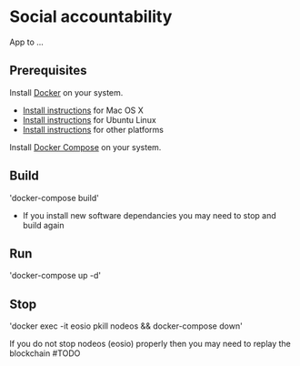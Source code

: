 # Social accountability

App to ...

## Prerequisites

Install [Docker](https://www.docker.com/) on your system.

* [Install instructions](https://docs.docker.com/installation/mac/) for Mac OS X
* [Install instructions](https://docs.docker.com/installation/ubuntulinux/) for Ubuntu Linux
* [Install instructions](https://docs.docker.com/installation/) for other platforms

Install [Docker Compose](http://docs.docker.com/compose/) on your system.

## Build

'docker-compose build'

* If you install new software dependancies you may need to stop and build again

## Run

'docker-compose up -d'


## Stop

'docker exec -it eosio pkill nodeos && docker-compose down'

If you do not stop nodeos (eosio) properly then you may need to replay the blockchain #TODO